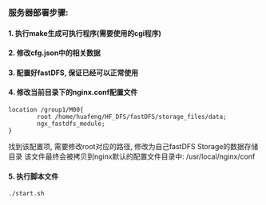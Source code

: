 ### 服务器部署步骤:
#### 1. 执行make生成可执行程序(需要使用的cgi程序)
#### 2. 修改cfg.json中的相关数据
#### 3. 配置好fastDFS, 保证已经可以正常使用
#### 4. 修改当前目录下的nginx.conf配置文件
```
location /group1/M00{
        root /home/huafeng/HF_DFS/fastDFS/storage_files/data;
        ngx_fastdfs_module;
}
```
找到该配置项, 需要修改root对应的路径, 修改为自己fastDFS Storage的数据存储目录
该文件最终会被拷贝到nginx默认的配置文件目录中: /usr/local/nginx/conf
#### 5. 执行脚本文件
```
./start.sh
```